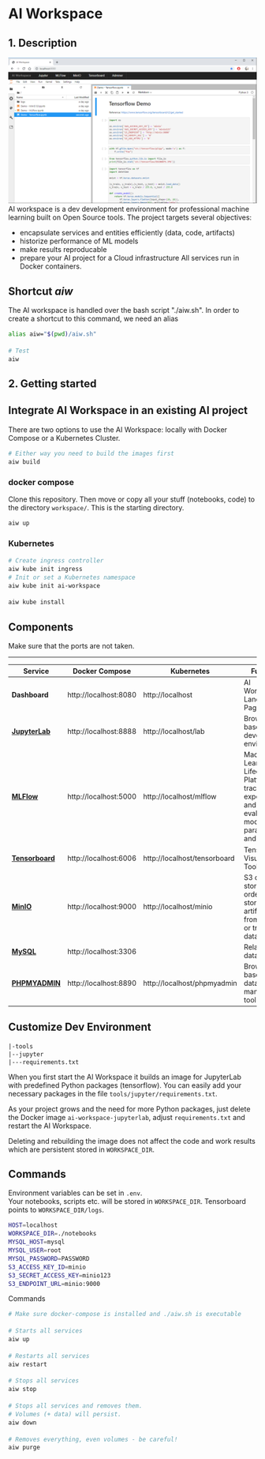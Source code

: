 # AI Workspace

## 1. Description 

![AI Workspace Dashboard](./tools/dashboard/dashboard.png)
<br>
AI workspace is a dev development environment for professional machine learning built on Open Source tools. The project targets several objectives:
- encapsulate services and entities efficiently (data, code, artifacts)
- historize performance of ML models
- make results reproducable
- prepare your AI project for a Cloud infrastructure
All services run in Docker containers. 

## Shortcut *aiw*

The AI workspace is handled over the bash script "./aiw.sh". In order to create a shortcut to this command, we need an alias

```bash
alias aiw="$(pwd)/aiw.sh"

# Test
aiw
``` 

## 2. Getting started

## Integrate AI Workspace in an existing AI project

There are two options to use the AI Workspace: locally with Docker Compose or a Kubernetes Cluster.

```bash
# Either way you need to build the images first
aiw build
```

### docker compose

Clone this repository. Then move or copy all your stuff (notebooks, code) to the directory ``workspace/``. This is the starting directory.

```bash
aiw up
```

### Kubernetes

```bash
# Create ingress controller
aiw kube init ingress
# Init or set a Kubernetes namespace
aiw kube init ai-workspace

aiw kube install
```

## Components 
Make sure that the ports are not taken.<br>

---
|Service|Docker Compose|Kubernetes|Function|
|-|-|-|-|
|**Dashboard**|http://localhost:8080 |http://localhost |AI Workspace Landing Page|
|**[JupyterLab](https://github.com/jupyterlab/jupyterlab)**|http://localhost:8888 |http://localhost/lab|Browser-based development environment|
|**[MLFlow](https://github.com/mlflow/mlflow)**|http://localhost:5000 |http://localhost/mlflow|Machine Learning Lifecycle Platform for tracking experiments and runs, evaluating models, parameters and metrics|
|**[Tensorboard](https://github.com/tensorflow/tensorboard)**|http://localhost:6006 |http://localhost/tensorboard|TensorFlow's Visualization Toolkit|
|**[MinIO](https://github.com/minio/minio)**|http://localhost:9000 |http://localhost/minio|S3 object storage in order to store artifacts from MLFlow or training data|
|**[MySQL](https://github.com/mysql/mysql-server)**|http://localhost:3306 ||Relational database|
|**[PHPMYADMIN](https://github.com/phpmyadmin/phpmyadmin)**|http://localhost:8890 |http://localhost/phpmyadmin|Browser-based database management tool|

## Customize Dev Environment

```
|-tools
|--jupyter
|---requirements.txt
```

When you first start the AI Workspace it builds an image for JupyterLab with predefined Python packages (tensorflow). You can easily add your necessary packages in the file ``tools/jupyter/requirements.txt``.

As your project grows and the need for more Python packages, just delete the Docker image ``ai-workspace-jupyterlab``, adjust ``requirements.txt`` and restart the AI Workspace.

Deleting and rebuilding the image does not affect the code and work results which are persistent stored in ``WORKSPACE_DIR``.

## Commands

Environment variables can be set in ``.env``.<br>
Your notebooks, scripts etc. will be stored in ``WORKSPACE_DIR``. Tensorboard points to ``WORKSPACE_DIR/logs``.

```bash
HOST=localhost
WORKSPACE_DIR=./notebooks
MYSQL_HOST=mysql
MYSQL_USER=root
MYSQL_PASSWORD=PASSWORD
S3_ACCESS_KEY_ID=minio
S3_SECRET_ACCESS_KEY=minio123
S3_ENDPOINT_URL=minio:9000
```
Commands
```bash
# Make sure docker-compose is installed and ./aiw.sh is executable

# Starts all services
aiw up

# Restarts all services
aiw restart

# Stops all services
aiw stop

# Stops all services and removes them.
# Volumes (+ data) will persist.
aiw down

# Removes everything, even volumes - be careful!
aiw purge
```
